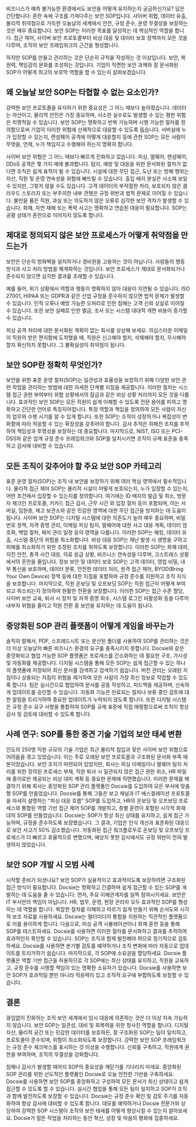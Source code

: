 비즈니스가 예측 불가능한 환경에서도 보안을 어떻게 유지하는지 궁금하신가요? 답은 간단합니다: 혼란 속에 구조를 가져다주는 보안 SOP입니다. 사이버 위협, 데이터 유출, 물리적 취약점으로 가득한 오늘날의 세계에서 안전, 규정 준수, 운영 무결성을 보장하는 것은 매우 중요합니다. 보안 SOP는 이러한 목표를 달성하는 데 핵심적인 역할을 합니다. 접근 제어, 사이버 보안 프로토콜부터 비상 대응 및 데이터 보호 정책까지 모든 것을 다루며, 조직의 보안 프레임워크의 근간을 형성합니다.

하지만 SOP를 만들고 관리하는 것은 단순히 규칙을 작성하는 것 이상입니다. 보안, 복원력, 책임감의 문화를 조성하는 것입니다. 기업이 직면한 보안 과제와 잘 문서화된 SOP가 어떻게 최고의 보호막 역할을 할 수 있는지 살펴보겠습니다.

## 왜 오늘날 보안 SOP는 타협할 수 없는 요소인가?

강력한 보안 프로토콜을 유지하기 위한 중요성은 그 어느 때보다 높아졌습니다. 데이터는 자산이고, 물리적 안전은 가장 중요하며, 사소한 실수로도 발생할 수 있는 평판 위험은 치명적일 수 있습니다. 보안 SOP는 명확하고 반복 가능하며 시행 가능한 절차를 정의함으로써 기업이 이러한 위험에 선제적으로 대응할 수 있도록 돕습니다. 서버실에 누가 입장할 수 있는지, 랜섬웨어 공격에 어떻게 대응할지 등에 관한 SOP는 모든 사람이 무엇을, 언제, 누가 책임지고 수행해야 하는지 명확히 합니다.

사이버 보안 위협은 그 어느 때보다 빠르게 진화하고 있습니다. 피싱, 멀웨어, 랜섬웨어, DDoS 공격은 몇 가지 예에 불과합니다. 탐지, 예방 및 대응을 위한 문서화된 절차가 없다면 조직은 쉽게 표적이 될 수 있습니다. 시설에 대한 무단 접근, 도난 또는 방해 행위는 자산, 직원 및 운영 연속성을 위험에 빠뜨릴 수 있습니다. 출입 배지 분실은 사소해 보일 수 있지만, 그렇지 않을 수도 있습니다. 고객 데이터의 부적절한 처리, 보호되지 않은 클라우드 스토리지 또는 부주의한 내부 관행은 규정 위반과 법적 문제로 이어질 수 있습니다. 불만을 품은 직원, 과실 또는 의도하지 않은 오류로 심각한 보안 격차가 발생할 수 있습니다. 화재, 자연 재해 또는 폭력 사고는 명확하고 연습된 대응이 필요합니다. SOP는 공황 상태가 혼란으로 이어지지 않도록 합니다.

## 제대로 정의되지 않은 보안 프로세스가 어떻게 취약점을 만드는가

보안은 단순히 방화벽을 설치하거나 경비원을 고용하는 것이 아닙니다. 사람들의 행동 방식과 사고 처리 방법을 체계화하는 것입니다. 보안 프로세스가 제대로 문서화되거나 준수되지 않으면 심각한 결과를 초래할 수 있습니다.

예를 들어, 위기 상황에서 역할과 행동이 명확하지 않아 대응이 지연될 수 있습니다. ISO 27001, HIPAA 또는 GDPR과 같은 산업 규정을 준수하지 않으면 법적 문제가 발생할 수 있습니다. 인적 오류나 예방 가능한 오처리로 인한 침해는 고객 신뢰 상실로 이어질 수 있습니다. 또한 보안 실패로 인한 벌금, 조사 또는 시스템 대대적 개편 비용이 증가할 수 있습니다.

피싱 공격 처리에 대한 문서화된 계획이 없는 회사를 상상해 보세요. 의심스러운 이메일이 직원의 받은 편지함에 도착했을 때, 직원은 신고해야 할지, 삭제해야 할지, 무시해야 할지 확신하지 못합니다. 그 불확실성이 취약점이 됩니다.

## 보안 SOP란 정확히 무엇인가?

보안을 위한 표준 운영 절차(SOP)는 일관성과 효율성을 보장하기 위해 다양한 보안 관련 작업을 관리하는 방법에 대한 자세한 단계별 지침을 제공합니다. 이러한 절차는 시스템 접근 권한 부여부터 위협 상황에서의 잠금과 같은 비상 상황 처리까지 모든 것을 다룹니다. 효과적인 보안 SOP는 모든 직원이 쉽게 이해할 수 있도록 전문 용어를 피하고 명확하고 간단한 언어로 특징지어집니다. 특정 역할과 책임을 정의하여 모든 사람이 자신의 업무와 수행 시기를 알 수 있게 합니다. 또한 SOP는 조직이 성장하거나 복잡성이 변화함에 따라 적응할 수 있는 확장성을 갖추어야 합니다. 감사 추적은 취해진 조치를 추적하여 책임성과 투명성을 보장하는 데 중요합니다. 마지막으로, NIST, ISO 또는 PCI-DSS와 같은 업계 규정 준수 프레임워크와 SOP를 일치시키면 조직이 규제 표준을 충족하고 감사에 대비할 수 있습니다.

## 모든 조직이 갖추어야 할 주요 보안 SOP 카테고리

표준 운영 절차(SOP)는 조직 내 보안을 보장하기 위해 여러 핵심 영역에서 필수적입니다. 물리적 접근 제어 SOP는 물리적 시설이 어떻게 보호되는지, 누가 입장할 수 있는지, 어떤 조건에서 입장할 수 있는지를 정의합니다. 여기에는 ID 배지의 발급 및 취소, 방문자 체크인 프로토콜, 키카드 접근 감사, 근무 시간 외 입장 절차 등이 포함되며, 이는 서버실, 임원층, 재고 보관소와 같은 민감한 영역에 대한 무단 접근을 방지하는 데 도움이 됩니다. 사이버 보안 SOP는 디지털 시스템에 대한 의존도가 높아 매우 중요하며, 비밀번호 정책, 자격 증명 관리, 이메일 피싱 탐지, 멀웨어에 대한 사고 대응 계획, 데이터 암호화, 백업 절차, 패치 관리 일정 등의 영역을 다룹니다. 이러한 SOP는 해킹, 데이터 유출, 시스템 중단의 위험을 최소화합니다. 비상 대응 SOP는 재난 발생 시 생명을 구하고 피해를 최소화하기 위한 조정된 조치를 취하도록 보장합니다. 이러한 SOP는 화재 대피, 지진 안전, 총격 사건 대응, 의료 응급 상황, 비즈니스 연속성을 다루며, 고스트레스 상황에서의 혼란을 줄입니다. 정보 보안 및 데이터 보호 SOP는 고객 데이터, 영업 비밀, 내부 통신을 보호하며, 데이터 분류, 안전한 데이터 처리, 원격 접근 제어, BYOD(Bring Your Own Device) 정책 등에 대한 지침을 포함하여 규정 준수를 지원하고 조직 지식을 보호합니다. 마지막으로, 직원 온보딩 및 오프보딩 SOP는 직원 접근이 어떻게 부여되고 취소되는지 정의하여 원활한 전환을 보장합니다. 이러한 SOP는 접근 수준 할당, 사이버 보안 교육, 퇴사 시 장치 및 자격 증명 회수, 시스템 로그인 비활성화 등을 다루어 내부자 위협을 줄이고 직원 전환 중 보안을 유지하는 데 도움이 됩니다.

## 중앙화된 SOP 관리 플랫폼이 어떻게 게임을 바꾸는가

솔직히 말해서, PDF, 스프레드시트 또는 분산된 폴더를 사용하여 SOP를 관리하는 것은 더 이상 오늘날의 빠른 비즈니스 환경의 요구를 충족시키지 못합니다. Docsie와 같은 중앙화되고 협업 가능한 SOP 플랫폼은 프로세스를 간소화하는 데 필요한 구조, 가시성 및 자동화를 제공합니다. 디지털 시스템을 통해 모든 SOP는 쉽게 접근할 수 있는 하나의 플랫폼에 저장되어 최신 문서를 검색하고 검색하기 쉽습니다. 버전 관리는 오래된 지침이나 상충되는 지침의 위험을 제거하여 모든 사람이 가장 최신 정보로 작업할 수 있도록 합니다. 팀은 실시간으로 협업하여 문서를 공동 작성하고, 피드백을 제공하며, 신속하게 업데이트를 승인할 수 있습니다. 자동화 기능은 만료되는 절차나 보류 중인 검토에 대한 알림을 트리거하여 중요한 업데이트가 누락되지 않도록 합니다. 또한 디지털 시스템은 규정 준수 요구 사항을 통합하여 SOP를 규제 표준에 직접 매핑함으로써 조직이 항상 감사 및 검토에 대비할 수 있도록 합니다.

## 사례 연구: SOP를 통한 중견 기술 기업의 보안 태세 변환

인도의 250명 직원 규모의 기술 기업은 최근 물리적 침입과 잦은 사이버 보안 위협으로 어려움을 겪고 있었습니다. 이는 주로 오래된 보안 프로토콜과 구조화된 문서화 부족 때문이었습니다. 보안 조치가 마련되어 있었지만, 회사는 피싱 이메일이나 멀웨어 탐지 처리를 위한 정의된 프로세스 부재, 직원 퇴사 시 일관되지 않은 접근 권한 취소, HR 파일에 종이로만 제공되는 비상 대피 계획 등 중요한 문제에 직면했습니다. 이러한 문제를 해결하기 위해 회사는 중앙화된 SOP 관리 플랫폼인 Docsie를 도입하여 모든 부서에 맞춤형 SOP를 만들었습니다. Docsie를 통해 그들은 보고 채널과 IT 에스컬레이션 프로토콜을 자세히 설명하는 "피싱 대응 흐름" SOP를 도입하고, HR의 온보딩 및 오프보딩 프로세스와 통합된 역할 기반 접근 제어 SOP를 개발하고, 층별 훈련이 포함된 시각적 화재 대피 SOP를 만들었습니다. Docsie는 SOP가 항상 최신 상태를 유지하고, 쉽게 접근 가능하며, 규정을 준수하도록 보장했습니다. 그 결과, 기업은 인식 개선과 표준화된 대응으로 보안 사고가 50% 감소했습니다. 자동화된 접근 워크플로우로 온보딩 및 오프보딩 프로세스가 더 빠르고 효율적으로 변했으며, 예상치 못한 감사에서도 규정 위반이 전혀 발생하지 않았습니다.

## 보안 SOP 개발 시 모범 사례

시작할 준비가 되셨나요? 보안 SOP가 실용적이고 효과적이도록 보장하려면 구조화된 접근 방식이 필요합니다. Docsie는 명확하고 간결하며 쉽게 접근할 수 있는 SOP를 개발하는 데 도움을 줄 수 있습니다. 먼저, 주요 이해관계자를 일찍 참여시키세요. 보안은 IT 부서만의 책임이 아닙니다. HR, 법무, 운영, 현장 관리자 모두 효과적인 SOP를 형성하는 데 역할을 합니다. 복잡한 절차를 이해하고 따르기 쉽게 만들기 위해 순서도와 시각적 보조 자료를 사용하세요. Docsie는 멀티미디어 통합을 지원하는 직관적인 플랫폼으로 이를 용이하게 합니다. 다음으로, 피싱 공격 시뮬레이션이나 화재 훈련 등을 통해 SOP를 테스트하세요. Docsie를 사용하면 이러한 절차를 문서화하고 결과를 추적하여 효과적인지 확인할 수 있습니다. SOP는 조직과 함께 발전해야 하므로 정기적으로 검토하세요. Docsie를 사용하면 분기별 검토를 예약하거나 조직 변화에 따라 자동으로 업데이트를 트리거하기 쉽습니다. 마지막으로, 각 SOP에 소유권을 할당하세요. Docsie 플랫폼은 역할 기반 접근을 허용하므로 각 SOP에는 최신 상태를 유지하고, 직원을 교육하고, 규정 준수를 시행할 책임이 있는 명확한 소유자가 있습니다. Docsie를 사용하면 보안 SOP가 효과적일 뿐만 아니라 적응력이 있고 조직적 요구에 부합하도록 보장할 수 있습니다.

## 결론

끊임없이 진화하는 조직 보안 세계에서 임시 대응에 의존하는 것은 더 이상 지속 가능하지 않습니다. 보안 SOP는 일관성, 대비 및 회복력을 위한 청사진 역할을 합니다. 디지털 자산, 물리적 공간 또는 민감한 데이터를 보호하든, 잘 구조화된 SOP는 팀이 일치하고, 프로토콜이 준수되며, 위험이 최소화되도록 보장합니다. 강력한 보안 SOP 프레임워크는 규정 준수 체크박스를 표시하는 것 이상을 수행합니다. 신뢰를 구축하고, 직원에게 권한을 부여하며, 조직의 무결성을 강화합니다.

침해나 감사가 발생할 때까지 SOP의 중요성을 깨닫기를 기다리지 마세요. 중앙화된 SOP 관리를 위한 선도적인 플랫폼인 Docsie로 오늘 안전한 기반을 구축하세요. Docsie를 사용하면 보안 SOP를 중앙화하고 구성하여 모든 문서가 최신 상태이고 쉽게 접근할 수 있도록 할 수 있습니다. 실시간 협업을 통해 모든 팀이 일치하고 SOP가 조직과 함께 발전하도록 보장할 수 있습니다. Docsie는 규정 준수 확인 및 검토 주기를 자동화하여 항상 감사에 대비할 수 있도록 합니다. 데모를 예약하거나 Docsie 전문가와 상담하여 강력한 SOP 시스템이 조직의 보안 태세를 어떻게 향상시킬 수 있는지 알아보세요. Docsie가 힘든 작업을 처리하는 동안 혁신, 성장 및 마음의 평화에 집중하세요.